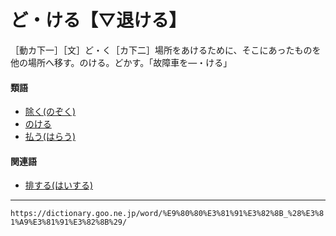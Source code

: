 # ど・ける【▽退ける】

［動カ下一］［文］ど・く［カ下二］場所をあけるために、そこにあったものを他の場所へ移す。のける。どかす。「故障車を―・ける」

#### 類語

-   [除く(のぞく)](https://dictionary.goo.ne.jp/word/%E9%99%A4%E3%81%8F/#jn-171942)
-   [のける](https://dictionary.goo.ne.jp/word/%E9%80%80%E3%81%91%E3%82%8B_%28%E3%81%AE%E3%81%91%E3%82%8B%29/#jn-171791)
-   [払う(はらう)](https://dictionary.goo.ne.jp/word/%E6%89%95%E3%81%86/#jn-179711)

#### 関連語

-   [排する(はいする)](https://dictionary.goo.ne.jp/word/%E6%8E%92%E3%81%99%E3%82%8B/#jn-173884)

---
`https://dictionary.goo.ne.jp/word/%E9%80%80%E3%81%91%E3%82%8B_%28%E3%81%A9%E3%81%91%E3%82%8B%29/`